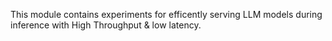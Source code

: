 This module contains experiments for efficently serving LLM models during inference with High Throughput & low latency.
